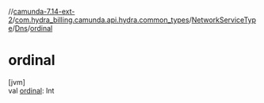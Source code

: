 //[camunda-7.14-ext-2](../../../../index.md)/[com.hydra_billing.camunda.api.hydra.common_types](../../index.md)/[NetworkServiceType](../index.md)/[Dns](index.md)/[ordinal](ordinal.md)

# ordinal

[jvm]\
val [ordinal](ordinal.md): Int
